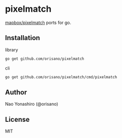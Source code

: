 # pixelmatch
[mapbox/pixelmatch](https://github.com/mapbox/pixelmatch) ports for go.

## Installation
library

```bash
go get github.com/orisano/pixelmatch
```

cli
```bash
go get github.com/orisano/pixelmatch/cmd/pixelmatch
```

## Author
Nao Yonashiro (@orisano)

## License
MIT

